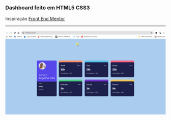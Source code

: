 <h3>Dashboard feito em HTML5 CSS3</h3>
<p>Inspiração <a href="https://www.frontendmentor.io/challenges/time-tracking-dashboard-UIQ7167Jw">Front End Mentor</a></p>

<hr>

<img src="assets/image/dashboard.gif">
